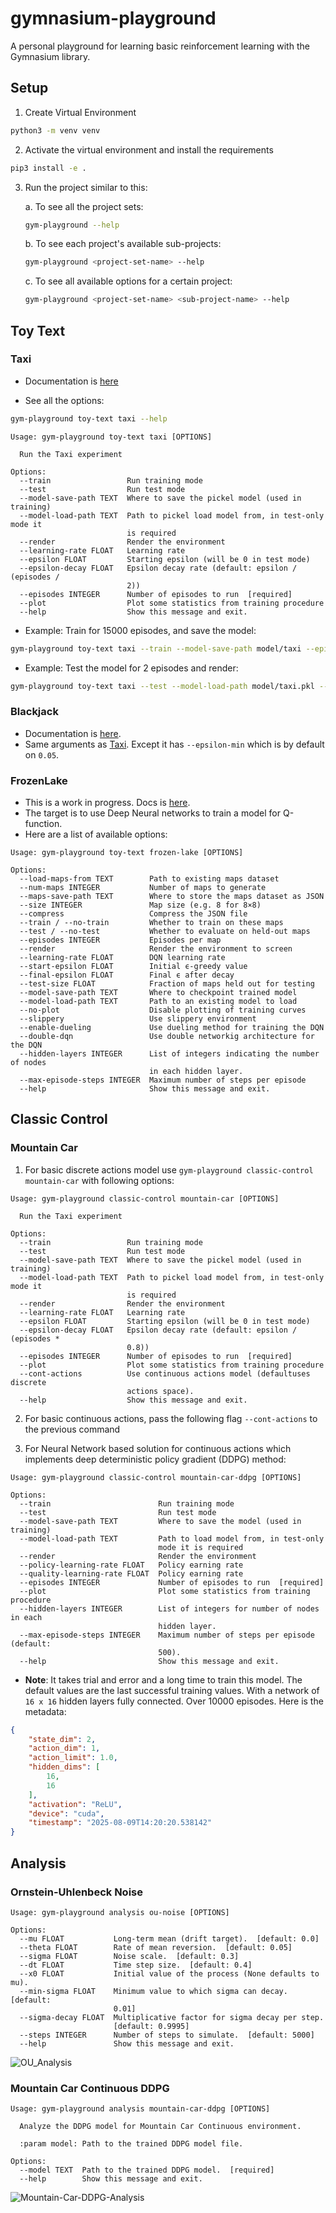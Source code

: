 # gymnasium-playground
A personal playground for learning basic reinforcement learning with the Gymnasium library.

## Setup

1. Create Virtual Environment

```sh
python3 -m venv venv
```
2. Activate the virtual environment and install the requirements

```sh
pip3 install -e .
```

3. Run the project similar to this:


    a. To see all the project sets:

    ```sh
    gym-playground --help
    ```

    b. To see each project's available sub-projects:
    ```sh
    gym-playground <project-set-name> --help
    ```

    c. To see all available options for a certain project:
    ```sh
    gym-playground <project-set-name> <sub-project-name> --help
    ```

## Toy Text

### Taxi

- Documentation is [here](https://gymnasium.farama.org/environments/toy_text/taxi/)

- See all the options:
```sh
gym-playground toy-text taxi --help
```
```
Usage: gym-playground toy-text taxi [OPTIONS]

  Run the Taxi experiment

Options:
  --train                 Run training mode
  --test                  Run test mode
  --model-save-path TEXT  Where to save the pickel model (used in training)
  --model-load-path TEXT  Path to pickel load model from, in test-only mode it
                          is required
  --render                Render the environment
  --learning-rate FLOAT   Learning rate
  --epsilon FLOAT         Starting epsilon (will be 0 in test mode)
  --epsilon-decay FLOAT   Epsilon decay rate (default: epsilon / (episodes /
                          2))
  --episodes INTEGER      Number of episodes to run  [required]
  --plot                  Plot some statistics from training procedure
  --help                  Show this message and exit.
```

- Example: Train for 15000 episodes, and save the model:

```sh
gym-playground toy-text taxi --train --model-save-path model/taxi --episodes 15000
```

- Example: Test the model for 2 episodes and render:

```sh
gym-playground toy-text taxi --test --model-load-path model/taxi.pkl --episodes 2 --render
```

### Blackjack

- Documentation is [here](https://gymnasium.farama.org/environments/toy_text/blackjack/).
- Same arguments as [Taxi](#taxi). Except it has `--epsilon-min` which is by default on `0.05`.

### FrozenLake

- This is a work in progress. Docs is [here](https://gymnasium.farama.org/environments/toy_text/frozen_lake/).
- The target is to use Deep Neural networks to train a model for Q-function.
- Here are a list of available options:
```
Usage: gym-playground toy-text frozen-lake [OPTIONS]

Options:
  --load-maps-from TEXT        Path to existing maps dataset
  --num-maps INTEGER           Number of maps to generate
  --maps-save-path TEXT        Where to store the maps dataset as JSON
  --size INTEGER               Map size (e.g. 8 for 8×8)
  --compress                   Compress the JSON file
  --train / --no-train         Whether to train on these maps
  --test / --no-test           Whether to evaluate on held-out maps
  --episodes INTEGER           Episodes per map
  --render                     Render the environment to screen
  --learning-rate FLOAT        DQN learning rate
  --start-epsilon FLOAT        Initial ϵ-greedy value
  --final-epsilon FLOAT        Final ϵ after decay
  --test-size FLOAT            Fraction of maps held out for testing
  --model-save-path TEXT       Where to checkpoint trained model
  --model-load-path TEXT       Path to an existing model to load
  --no-plot                    Disable plotting of training curves
  --slippery                   Use slippery environment
  --enable-dueling             Use dueling method for training the DQN
  --double-dqn                 Use double networkig architecture for the DQN
  --hidden-layers INTEGER      List of integers indicating the number of nodes
                               in each hidden layer.
  --max-episode-steps INTEGER  Maximum number of steps per episode
  --help                       Show this message and exit.
  ```

## Classic Control
### Mountain Car

1. For basic discrete actions model use `gym-playground classic-control mountain-car` with following options:
```
Usage: gym-playground classic-control mountain-car [OPTIONS]

  Run the Taxi experiment

Options:
  --train                 Run training mode
  --test                  Run test mode
  --model-save-path TEXT  Where to save the pickel model (used in training)
  --model-load-path TEXT  Path to pickel load model from, in test-only mode it
                          is required
  --render                Render the environment
  --learning-rate FLOAT   Learning rate
  --epsilon FLOAT         Starting epsilon (will be 0 in test mode)
  --epsilon-decay FLOAT   Epsilon decay rate (default: epsilon / (episodes *
                          0.8))
  --episodes INTEGER      Number of episodes to run  [required]
  --plot                  Plot some statistics from training procedure
  --cont-actions          Use continuous actions model (defaultuses discrete
                          actions space).
  --help                  Show this message and exit.
```

2. For basic continuous actions, pass the following flag `--cont-actions` to the previous command

3. For Neural Network based solution for continuous actions which implements deep deterministic policy gradient (DDPG) method:

```
Usage: gym-playground classic-control mountain-car-ddpg [OPTIONS]

Options:
  --train                        Run training mode
  --test                         Run test mode
  --model-save-path TEXT         Where to save the model (used in training)
  --model-load-path TEXT         Path to load model from, in test-only
                                 mode it is required
  --render                       Render the environment
  --policy-learning-rate FLOAT   Policy earning rate
  --quality-learning-rate FLOAT  Policy earning rate
  --episodes INTEGER             Number of episodes to run  [required]
  --plot                         Plot some statistics from training procedure
  --hidden-layers INTEGER        List of integers for number of nodes in each
                                 hidden layer.
  --max-episode-steps INTEGER    Maximum number of steps per episode (default:
                                 500).
  --help                         Show this message and exit.
```

  - **Note**: It takes trial and error and a long time to train this model. The default values are the last successful training values. With a network of `16 x 16` hidden layers fully connected. Over 10000 episodes. Here is the metadata:

  ```json
  {
      "state_dim": 2,
      "action_dim": 1,
      "action_limit": 1.0,
      "hidden_dims": [
          16,
          16
      ],
      "activation": "ReLU",
      "device": "cuda",
      "timestamp": "2025-08-09T14:20:20.538142"
  }
  ```

## Analysis
### Ornstein-Uhlenbeck Noise

```
Usage: gym-playground analysis ou-noise [OPTIONS]

Options:
  --mu FLOAT           Long-term mean (drift target).  [default: 0.0]
  --theta FLOAT        Rate of mean reversion.  [default: 0.05]
  --sigma FLOAT        Noise scale.  [default: 0.3]
  --dt FLOAT           Time step size.  [default: 0.4]
  --x0 FLOAT           Initial value of the process (None defaults to mu).
  --min-sigma FLOAT    Minimum value to which sigma can decay.  [default:
                       0.01]
  --sigma-decay FLOAT  Multiplicative factor for sigma decay per step.
                       [default: 0.9995]
  --steps INTEGER      Number of steps to simulate.  [default: 5000]
  --help               Show this message and exit.
```

![OU_Analysis](./images/ou_analysis.png)

### Mountain Car Continuous DDPG

```
Usage: gym-playground analysis mountain-car-ddpg [OPTIONS]

  Analyze the DDPG model for Mountain Car Continuous environment.

  :param model: Path to the trained DDPG model file.

Options:
  --model TEXT  Path to the trained DDPG model.  [required]
  --help        Show this message and exit.
```

![Mountain-Car-DDPG-Analysis](./images/mountain_car_ddpg_analysis.png)